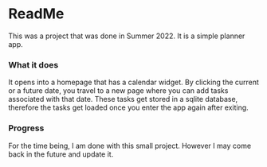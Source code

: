 # ReadMe

This was a project that was done in Summer 2022. It is a simple planner app. 

### What it does
It opens into a homepage that has a calendar widget. By clicking the current or a future date, you
travel to a new page where you can add tasks associated with that date. These tasks get stored in
a sqlite database, therefore the tasks get loaded once you enter the app again after exiting.

### Progress
For the time being, I am done with this small project. However I may come back in the future and update it.
